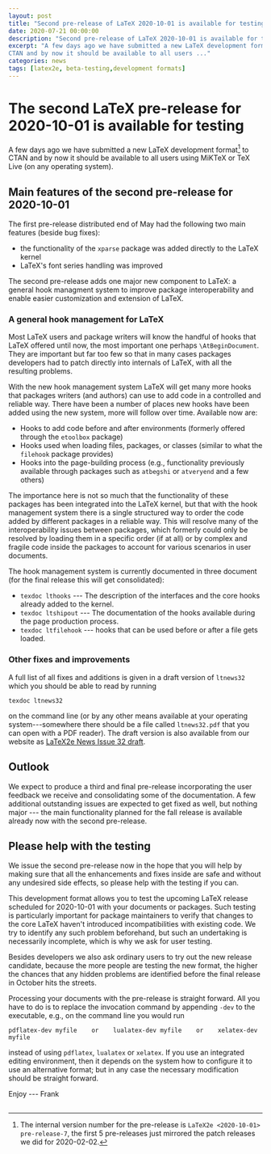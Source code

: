 ```yaml
---
layout: post
title: "Second pre-release of LaTeX 2020-10-01 is available for testing"
date: 2020-07-21 00:00:00
description: "Second pre-release of LaTeX 2020-10-01 is available for testing"
excerpt: "A few days ago we have submitted a new LaTeX development format to
CTAN and by now it should be available to all users ..."
categories: news
tags: [latex2e, beta-testing,development formats]
---
```


# The second LaTeX pre-release for 2020-10-01 is available for testing

A few days ago we have submitted a new LaTeX development format[^1] to CTAN
and by now it should be available to all users using MiKTeX or TeX
Live (on any operating system).


## Main features of the second pre-release for 2020-10-01

The first pre-release distributed end of May had the following two main
features (beside bug fixes):

- the functionality of the `xparse` package was added directly to the LaTeX kernel
- LaTeX's font series handling was improved

The second pre-release adds one major new component to LaTeX: a general
hook managment system to improve package interoperability and enable
easier customization and extension of LaTeX.

### A general hook management for LaTeX

Most LaTeX users and package writers will know the handful of hooks
that LaTeX offered until now, the most important one perhaps
`\AtBeginDocument`. They are important but far too few so that in many
cases packages developers had to patch directly into internals of LaTeX, with 
all the resulting problems.


With the new hook management system LaTeX will get many more hooks
that packages writers (and authors) can use to add code in a
controlled and reliable way.  There have been a number of places new
hooks have been added using the new system, more will follow over
time. Available now are:
 - Hooks to add code before and after environments (formerly offered through the `etoolbox` package)
 - Hooks used when loading files, packages, or classes (similar to what the `filehook` package provides)
 - Hooks into the page-building process (e.g., functionality previously available through packages such as `atbegshi` or `atveryend` and a few others)

The importance here is not so much that the functionality of these
packages has been integrated into the LaTeX kernel, but that with the
hook management system there is a single structured way to order the
code added by different packages in a reliable way. This will resolve
many of the interoperability issues between packages, which formerly
could only be resolved by loading them in a specific order (if at
all) or by complex and fragile code inside the packages to account
for various scenarios in user documents.

The hook management system is currently documented in three document
(for the final release this will get consolidated):

 - `texdoc lthooks`  --- The description of the interfaces and the core
   hooks already added to the kernel.
 - `texdoc ltshipout` --- The documentation of the hooks available
   during the page production process.
 - `texdoc ltfilehook` --- hooks that can be used before or after a file gets loaded. 

### Other fixes and improvements

A full list of all fixes and additions is given in a draft version of `ltnews32`
which you should be able to read by running

```
texdoc ltnews32
```

on the command line (or by any other means available at your operating
system---somewhere there should be a file called `ltnews32.pdf` that
you can open with a PDF reader). The draft version is also available from our website as
<a href="{{site.baseurl}}/news/latex2e-news/ltnews32.pdf" target="_blank" onclick="vgwPixelCall('ae10a427f62847639c5aadcc05cea97b');">LaTeX2e News Issue 32 draft</a>.

## Outlook

We expect to produce a third and final pre-release incorporating the
user feedback we receive and consolidating some of the documentation.
A few additional outstanding issues are expected to get fixed as well,
but nothing major --- the main functionality planned for the fall
release is available already now with the second pre-release.





## Please help with the testing

We issue the second pre-release now in the hope that you will help by
making sure that all the enhancements and fixes inside are safe and
without any undesired side effects, so please help with the testing if
you can.

This development format allows you to test the upcoming LaTeX release scheduled
for 2020-10-01 with your documents or packages. Such testing is
particularly important for package maintainers to verify that changes
to the core LaTeX haven't introduced incompatibilities with existing
code. We try to identify any such problem beforehand, but such an
undertaking is necessarily incomplete, which is why we ask for user
testing.

Besides developers we also ask ordinary users to try out the new
release candidate, because the more people are testing the new
format, the higher the chances that any hidden problems are identified
before the final release in October hits the streets.

Processing your documents with the pre-release is straight forward. All
you have to do is to replace the invocation command by appending
`-dev` to the executable, e.g., on the command line you would run

```
pdflatex-dev myfile    or    lualatex-dev myfile    or    xelatex-dev myfile
```

instead of using `pdflatex`, `lualatex` or `xelatex`. If you use an
integrated editing environment, then it depends on the system 
how to configure it to use an alternative format; but in any case the necessary
modification should be straight forward.




Enjoy --- Frank


[^1]: The internal version number for the pre-release is `LaTeX2e <2020-10-01> pre-release-7`, the first 5 pre-releases just mirrored the patch releases we did for 2020-02-02.

<img src="https://ssl-vg03.met.vgwort.de/na/03770697eae2427c8a6bfe7e9b8ab332" width="1" height="1" alt="">
